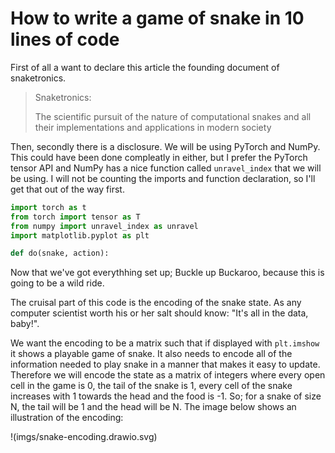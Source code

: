 # How to write a game of snake in 10 lines of code

First of all a want to declare this article the founding document of snaketronics.

> Snaketronics:
>
> The scientific pursuit of the nature of computational snakes and all their
> implementations and applications in modern society

Then, secondly there is a disclosure. We will be using PyTorch and NumPy. This
could have been done compleatly in either, but I prefer the PyTorch tensor
API and NumPy has a nice function called `unravel_index` that we will be using.
I will not be counting the imports and function declaration, so I'll get that out
of the way first.

```python
import torch as t
from torch import tensor as T
from numpy import unravel_index as unravel
import matplotlib.pyplot as plt

def do(snake, action):
```

Now that we've got everythhing set up; Buckle up Buckaroo, because this is going
to be a wild ride.

The cruisal part of this code is the encoding of the snake state. As any computer
scientist worth his or her salt should know: "It's all in the data, baby!".

We want the encoding to be a matrix such that if displayed with `plt.imshow` it shows a
playable game of snake. It also needs to encode all of the information needed
to play snake in a manner that makes it easy to update. Therefore we will encode the state
as a matrix of integers where every open cell in the game is 0, the tail of the snake is 1,
every cell of the snake increases with 1 towards the head and the food is -1. So; for a
snake of size N, the tail will be 1 and the head will be N. The image below shows an
illustration of the encoding:

!(imgs/snake-encoding.drawio.svg)

